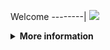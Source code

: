 Welcome
--------|
![](https://media.tenor.com/iVCiM9W7cvYAAAAd/welcome.gif)

<details>
  <summary><b>More information</b></summary>
  
#### ★ Social Accounts ★
<a href="https://www.facebook.com/Denventa.Xayonara.Team.UnlimitedARMY"><img src="https://raw.githubusercontent.com/Dumai-991/Dumai-991/main/Image/images.png" alt="alt text" width="75" height="75"></a>

### Informations
![template](https://github.com/Dvanmeploph/List-User-Agent/blob/main/assets/beautify-picture.png)
  
### • - Made With [ FerlyAfriliyan ( Dvanmeploph ) ]
# ✭ LIST RANDOM USER AGENT  
  
###### • - [ ( USER AGENT ) ]
```Mozilla/5.0 (Linux; Android 10; CPH2109 Build/RKQ1.158760.001; wv) AppleWebKit/537.36 (KHTML,like Gecko) Chrome/147.0.5653.92 Mobile Safari/537.36```
  
  ```Mozilla/5.0 (Linux; Android 9; SAMSUNG SM-G858790  Build/LRX22G) AppleWebKit/537.36 (KHTML, like Gecko)  SamsungBrowser/8377.406 Chrome/7369503 QQ/8.8.95.6925 Mobile Safari/537.36```
  
```Mozilla/5.0 (Linux; Android 4.4.2; Lenovo A536 Build/KOT49H) AppleWebKit/537.36 (KHTML, like Gecko) Chrome/62.0.3202.73 Mobile Safari/537.36```
  
```Mozilla/5.0 (Linux; Android 11.0.0; samsung 19A ) AppleWebKit/537.36 (KHTML, like Gecko) Chrome/80.0.3987.87 Mobile Safari/537.36 YaApp_Android/10.30 YaSearchBrowser/10.30```
  
```Mozilla/5.0 (Linux; Android 9; Samsung Chromebook Pro Build/R111-15329.59.0; wv) AppleWebKit/537.36 (KHTML, like Gecko) Version/4.0 Chrome/111.0.5563.116 Safari/537.36 [FB_IAB/FB4A;FBAV/409.0.0.27.106;]```
  
```Mozilla/5.0 (Linux; Android 9; Samsung Chromebook Pro Build/R110-15278.64.0; wv) AppleWebKit/537.36 (KHTML, like Gecko) Version/4.0 Chrome/110.0.5481.153 Safari/537.36 [FB_IAB/FB4A;FBAV/405.0.0.23.72;]```
  
```Mozilla/5.0 (Linux; Android 9; Samsung Chromebook Pro Build/R110-15278.64.0; wv) AppleWebKit/537.36 (KHTML, like Gecko) Version/4.0 Chrome/110.0.5481.65 Safari/537.36 [FB_IAB/FB4A;FBAV/403.0.0.27.81;]```
  
```Mozilla/5.0 (Linux; Android 9; Samsung Chromebook Pro Build/R109-15236.80.0; wv) AppleWebKit/537.36 (KHTML, like Gecko) Version/4.0 Chrome/109.0.5414.117 Safari/537.36[FBAN/EMA;FBLC/en_US;FBAV/342.0.0.11.89;]```
  
```Mozilla/5.0 (Linux; Android 9; Samsung Chromebook Pro Build/R107-15117.112.0; wv) AppleWebKit/537.36 (KHTML, like Gecko) Version/4.0 Chrome/107.0.5304.141 Safari/537.36 [FB_IAB/FB4A;FBAV/393.0.0.35.106;]```
  
```Mozilla/5.0 (Linux; Android 9; Samsung Chromebook Pro Build/R107-15117.87.0; wv) AppleWebKit/537.36 (KHTML, like Gecko) Version/4.0 Chrome/107.0.5304.91 Safari/537.36 [FB_IAB/FB4A;FBAV/391.1.0.37.104;]```
  
```Mozilla/5.0 (Linux; Android 9; Samsung Chromebook Pro Build/R107-15117.112.0; wv) AppleWebKit/537.36 (KHTML, like Gecko) Version/4.0 Chrome/107.0.5304.91 Safari/537.36 [FB_IAB/FB4A;FBAV/390.0.0.27.105;]```
  
```Mozilla/5.0 (Linux; Android 9; Samsung Chromebook Pro Build/R107-15117.87.0; wv) AppleWebKit/537.36 (KHTML, like Gecko) Version/4.0 Chrome/107.0.5304.91 Safari/537.36 [FB_IAB/FB4A;FBAV/390.0.0.27.105;]```
  
```Mozilla/5.0 (Linux; Android 9; Samsung Chromebook Pro Build/R107-15117.87.0; wv) AppleWebKit/537.36 (KHTML, like Gecko) Version/4.0 Chrome/107.0.5304.105 Safari/537.36 [FB_IAB/FB4A;FBAV/391.1.0.37.104;]```
  
```Mozilla/5.0 (Linux; Android 9; Samsung Chromebook Pro Build/R105-14989.85.0; wv) AppleWebKit/537.36 (KHTML, like Gecko) Version/4.0 Chrome/105.0.5195.79 Safari/537.36```
  
```Mozilla/5.0 (Linux; Android 9; Samsung Chromebook Pro Build/R103-14816.82.0; wv) AppleWebKit/537.36 (KHTML, like Gecko) Version/4.0 Chrome/104.0.5112.97 Safari/537.36 [FB_IAB/FB4A;FBAV/383.1.0.25.106;]```
  
```Mozilla/5.0 (Linux; Android 9; Samsung Chromebook Pro Build/R104-14909.132.0; wv) AppleWebKit/537.36 (KHTML, like Gecko) Version/4.0 Chrome/104.0.5112.97 Safari/537.36```
  
```Mozilla/5.0 (Linux; Android 9; Samsung Chromebook Pro) AppleWebKit/537.36 (KHTML, like Gecko) Chrome/85.0.4167.0 Safari/537.36```
  
```Mozilla/5.0 (Linux; Android 9; Samsung Chromebook Pro Build/R93-14059.0.0; wv) AppleWebKit/537.36 (KHTML, like Gecko) Version/4.0 Chrome/91.0.4472.120 Safari/537.36 [FB_IAB/FB4A;FBAV/325.0.0.36.170;]```
  
```Mozilla/5.0 (Linux; Android 9; Samsung Chromebook Pro Build/R93-14021.0.0; wv) AppleWebKit/537.36 (KHTML, like Gecko) Version/4.0 Chrome/91.0.4472.88 Safari/537.36 [FB_IAB/FB4A;FBAV/321.0.0.37.119;]```
  
```Mozilla/5.0 (Linux; Android 7.1.1; Samsung Chromebook Pro Build/R70-11021.81.0; wv) AppleWebKit/537.36 (KHTML, like Gecko) Version/4.0 Chrome/71.0.3578.98 Safari/537.36 [Pinterest/Android]```
  
```Mozilla/5.0 (Linux; Android 7.1.1; Samsung Chromebook Pro Build/R70-11021.81.0; wv) AppleWebKit/537.36 (KHTML, like Gecko) Version/4.0 Chrome/71.0.3578.83 Safari/537.36 [Pinterest/Android]```
  
```Mozilla/5.0 (Linux; Android 7.1.1; Samsung Chromebook Pro Build/R70-11021.81.0; wv) AppleWebKit/537.36 (KHTML, like Gecko) Version/4.0 Chrome/70.0.3538.110 Safari/537.36```
  
```Mozilla/5.0 (Linux; Android 7.1.1; Samsung Chromebook Pro Build/R70-11021.56.0; wv) AppleWebKit/537.36 (KHTML, like Gecko) Version/4.0 Chrome/71.0.3578.83 Safari/537.36 [Pinterest/Android]```
  
```Mozilla/5.0 (Linux; Android 7.1.1; Samsung Chromebook Pro Build/R70-11021.56.0; wv) AppleWebKit/537.36 (KHTML, like Gecko) Version/4.0 Chrome/70.0.3538.110 Safari/537.36```
  
```Mozilla/5.0 (Linux; Android 12; SM-A716S) AppleWebKit/537.36 (KHTML, like Gecko) Chrome/113.0.0.0 Mobile Safari/537.36```
  
```Mozilla/5.0 (Linux; Android 13; SM-A716S Build/TP1A.220624.014; wv) AppleWebKit/537.36 (KHTML, like Gecko) Version/4.0 Chrome/111.0.5563.58 Mobile Safari/537.36 DaumApps/6.9.37 DaumDevice/mobile```
  
```Mozilla/5.0 (Linux; Android 13; SM-A716S) AppleWebKit/537.36 (KHTML, like Gecko) Chrome/106.0.0.0 Mobile Safari/537.36```
  
```Mozilla/5.0 (Linux; Android 12; SM-A716S) AppleWebKit/537.36 (KHTML, like Gecko) Chrome/99.0.4844.88 Mobile Safari/537.36```
  
```Mozilla/5.0 (Linux; Android 11; SM-A716S Build/RP1A.200720.012; wv) AppleWebKit/537.36 (KHTML, like Gecko) Version/4.0 Chrome/111.0.5563.116 Mobile Safari/537.36 [FB_IAB/FB4A;FBAV/407.0.0.30.97;]```
  
```Mozilla/5.0 (Linux; Android 13; SM-A716S Build/TP1A.220624.014; wv) AppleWebKit/537.36 (KHTML, like Gecko) Version/4.0 Chrome/111.0.5563.116 Mobile Safari/537.36 [FB_IAB/FB4A;FBAV/409.0.0.27.106;]```
  
```Mozilla/5.0 (Linux; Android 13; SM-A716S Build/TP1A.220624.014; wv) AppleWebKit/537.36 (KHTML, like Gecko) Version/4.0 Chrome/111.0.5563.116 Mobile Safari/537.36 [FB_IAB/FB4A;FBAV/408.0.0.30.103;]```
  
```Mozilla/5.0 (Linux; Android 13; SM-A716S Build/TP1A.220624.014; wv) AppleWebKit/537.36 (KHTML, like Gecko) Version/4.0 Chrome/111.0.5563.116 Mobile Safari/537.36 [FB_IAB/FB4A;FBAV/407.0.0.30.97;]```
  
```Mozilla/5.0 (Linux; Android 12; SM-A716S Build/SP1A.210812.016; wv) AppleWebKit/537.36 (KHTML, like Gecko) Version/4.0 Chrome/111.0.5563.58 Mobile Safari/537.36 [FB_IAB/FB4A;FBAV/394.1.0.51.107;]```
  
```Mozilla/5.0 (Linux; Android 13; SM-A716S) AppleWebKit/537.36 (KHTML, like Gecko) Chrome/111.0.0.0 Mobile Safari/537.36```
  
```Mozilla/5.0 (Linux; Android 13; SM-A716S Build/TP1A.220624.014; wv) AppleWebKit/537.36 (KHTML, like Gecko) Version/4.0 Chrome/110.0.5481.153 Mobile Safari/537.36 [FB_IAB/FB4A;FBAV/406.0.0.26.90;]```
  
```Mozilla/5.0 (Linux; Android 13; SM-A716S Build/TP1A.220624.014; wv) AppleWebKit/537.36 (KHTML, like Gecko) Version/4.0 Chrome/111.0.5563.58 Mobile Safari/537.36 [FB_IAB/FB4A;FBAV/407.0.0.30.97;]```
  
```Mozilla/5.0 (Linux; Android 13; SM-A716S Build/TP1A.220624.014; wv) AppleWebKit/537.36 (KHTML, like Gecko) Version/4.0 Chrome/110.0.5481.153 Mobile Safari/537.36 [FB_IAB/FB4A;FBAV/405.0.0.23.72;]```
  
```Mozilla/5.0 (Linux; Android 13; SAMSUNG SM-A716S) AppleWebKit/537.36 (KHTML, like Gecko) SamsungBrowser/20.0 Chrome/106.0.5249.126 Mobile Safari/537.36```
  
```Mozilla/5.0 (Linux; Android 12; SM-A716S Build/SP1A.210812.016; wv) AppleWebKit/537.36 (KHTML, like Gecko) Version/4.0 Chrome/107.0.5304.105 Mobile Safari/537.36 [FB_IAB/FB4A;FBAV/393.0.0.35.106;]```
  
```Mozilla/5.0 (Linux; Android 13; SM-A716S Build/TP1A.220624.014; wv) AppleWebKit/537.36 (KHTML, like Gecko) Version/4.0 Chrome/110.0.5481.65 Mobile Safari/537.36 [FB_IAB/FB4A;FBAV/402.1.0.24.84;]```
  
```Mozilla/5.0 (Linux; Android 12; SM-A716S) AppleWebKit/537.36 (KHTML, like Gecko) Chrome/109.0.0.0 Mobile Safari/537.36```
  
```Mozilla/5.0 (Linux; Android 12; SAMSUNG SM-A716S) AppleWebKit/537.36 (KHTML, like Gecko) SamsungBrowser/19.0 Chrome/102.0.5005.125 Mobile Safari/537.36```
  
```Mozilla/5.0 (Linux; Android 12; SM-A716S) AppleWebKit/537.36 (KHTML, like Gecko) Chrome/108.0.0.0 Mobile Safari/537.36```
  
```Mozilla/5.0 (Linux; Android 11; SM-A716S Build/RP1A.200720.012; wv) AppleWebKit/537.36 (KHTML, like Gecko) Version/4.0 Chrome/108.0.5359.128 Mobile Safari/537.36 [FB_IAB/FB4A;FBAV/396.0.0.21.104;]```
  
```Mozilla/5.0 (Linux; Android 11; SM-A032M Build/RP1A.201005.001; wv) AppleWebKit/537.36 (KHTML, like Gecko) Version/4.0 Chrome/112.0.5615.136 Mobile Safari/537.36[FBAN/EMA;FBLC/pt_BR;FBAV/353.0.0.5.112;]```
  
```Mozilla/5.0 (Linux; Android 11; SM-A032F Build/RP1A.201005.001; wv) AppleWebKit/537.36 (KHTML, like Gecko) Version/4.0 Chrome/87.0.4280.141 Mobile Safari/537.36[FBAN/EMA;FBLC/fr_FR;FBAV/351.0.0.6.115;]```
  
```Mozilla/5.0 (Linux; Android 11; SM-A032F Build/RP1A.201005.001; wv) AppleWebKit/537.36 (KHTML, like Gecko) Version/4.0 Chrome/87.0.4280.141 Mobile Safari/537.36[FBAN/EMA;FBLC/fr_FR;FBAV/344.0.0.10.83;]```
  
```Mozilla/5.0 (Linux; Android 11; SM-A032F Build/RP1A.201005.001; wv) AppleWebKit/537.36 (KHTML, like Gecko) Version/4.0 Chrome/112.0.5615.47 Mobile Safari/537.36[FBAN/EMA;FBLC/sq_AL;FBAV/350.0.0.5.116;]```
  
```Mozilla/5.0 (Linux; Android 11; SM-A032M Build/RP1A.201005.001; wv) AppleWebKit/537.36 (KHTML, like Gecko) Version/4.0 Chrome/87.0.4280.141 Mobile Safari/537.36[FBAN/EMA;FBLC/pt_BR;FBAV/343.0.0.13.79;]```
  
```Mozilla/5.0 (Linux; Android 11; SM-A032M Build/RP1A.201005.001; wv) AppleWebKit/537.36 (KHTML, like Gecko) Version/4.0 Chrome/112.0.5615.48 Mobile Safari/537.36[FBAN/EMA;FBLC/pt_BR;FBAV/350.0.0.5.116;]```
  
```Mozilla/5.0 (Linux; Android 11; SM-A032M Build/RP1A.201005.001; wv) AppleWebKit/537.36 (KHTML, like Gecko) Version/4.0 Chrome/112.0.5615.47 Mobile Safari/537.36[FBAN/EMA;FBLC/pt_BR;FBAV/350.0.0.5.116;]```
  
```Mozilla/5.0 (Linux; Android 11; SM-A032M Build/RP1A.201005.001; wv) AppleWebKit/537.36 (KHTML, like Gecko) Version/4.0 Chrome/111.0.5563.116 Mobile Safari/537.36 [FB_IAB/FB4A;FBAV/410.0.0.26.115;]```
  
```Mozilla/5.0 (Linux; Android 11; SM-A032M Build/RP1A.201005.001; wv) AppleWebKit/537.36 (KHTML, like Gecko) Version/4.0 Chrome/111.0.5563.116 Mobile Safari/537.36 [FB_IAB/FB4A;FBAV/410.0.0.26.115;]```
  
```Mozilla/5.0 (Linux; Android 11; SM-A032M Build/RP1A.201005.001; wv) AppleWebKit/537.36 (KHTML, like Gecko) Version/4.0 Chrome/111.0.5563.116 Mobile Safari/537.36 [FB_IAB/FB4A;FBAV/410.0.0.26.115;]```
  
```Mozilla/5.0 (Linux; Android 11; SM-A032M Build/RP1A.201005.001; wv) AppleWebKit/537.36 (KHTML, like Gecko) Version/4.0 Chrome/111.0.5563.116 Mobile Safari/537.36 [FB_IAB/FB4A;FBAV/410.0.0.26.115;]```
  
```Mozilla/5.0 (Linux; Android 11; SM-A032M Build/RP1A.201005.001; wv) AppleWebKit/537.36 (KHTML, like Gecko) Version/4.0 Chrome/111.0.5563.116 Mobile Safari/537.36 [FB_IAB/FB4A;FBAV/410.0.0.26.115;]```
  
```Mozilla/5.0 (Linux; Android 11; SM-A032M Build/RP1A.201005.001; wv) AppleWebKit/537.36 (KHTML, like Gecko) Version/4.0 Chrome/111.0.5563.116 Mobile Safari/537.36 [FB_IAB/FB4A;FBAV/410.0.0.26.115;]```
  
```Mozilla/5.0 (Linux; Android 11; SM-A032M Build/RP1A.201005.001; wv) AppleWebKit/537.36 (KHTML, like Gecko) Version/4.0 Chrome/111.0.5563.116 Mobile Safari/537.36 [FB_IAB/FB4A;FBAV/410.0.0.26.115;]```
  
```Mozilla/5.0 (Linux; Android 11; SM-A032M Build/RP1A.201005.001; wv) AppleWebKit/537.36 (KHTML, like Gecko) Version/4.0 Chrome/111.0.5563.116 Mobile Safari/537.36[FBAN/EMA;FBLC/pt_BR;FBAV/350.0.0.5.116;]```
  
```Mozilla/5.0 (Linux; Android 11; SM-A032M Build/RP1A.201005.001; wv) AppleWebKit/537.36 (KHTML, like Gecko) Version/4.0 Chrome/111.0.5563.116 Mobile Safari/537.36[FBAN/EMA;FBLC/pt_BR;FBAV/349.0.0.8.103;]```
  
```Mozilla/5.0 (Linux; Android 11; SM-A032M Build/RP1A.201005.001; wv) AppleWebKit/537.36 (KHTML, like Gecko) Version/4.0 Chrome/110.0.5481.154 Mobile Safari/537.36[FBAN/EMA;FBLC/pt_BR;FBAV/311.0.0.7.114;]```
  
```Mozilla/5.0 (Linux; Android 11; SM-A032M Build/RP1A.201005.001; wv) AppleWebKit/537.36 (KHTML, like Gecko) Version/4.0 Chrome/110.0.5481.154 Mobile Safari/537.36[FBAN/EMA;FBLC/pt_BR;FBAV/311.0.0.7.114;]```
  
```Mozilla/5.0 (Linux; Android 11; SM-A032M Build/RP1A.201005.001; wv) AppleWebKit/537.36 (KHTML, like Gecko) Version/4.0 Chrome/110.0.5481.154 Mobile Safari/537.36[FBAN/EMA;FBLC/pt_BR;FBAV/311.0.0.7.114;]```
  
```Mozilla/5.0 (Linux; Android 11; SM-A032M Build/RP1A.201005.001; wv) AppleWebKit/537.36 (KHTML, like Gecko) Version/4.0 Chrome/110.0.5481.154 Mobile Safari/537.36[FBAN/EMA;FBLC/pt_BR;FBAV/311.0.0.7.114;]```
  
```Mozilla/5.0 (Linux; Android 11; SM-A032F Build/RP1A.201005.001; wv) AppleWebKit/537.36 (KHTML, like Gecko) Version/4.0 Chrome/87.0.4280.141 Mobile Safari/537.36 [FB_IAB/FB4A;FBAV/398.0.0.21.105;]```
  
```Mozilla/5.0 (Linux; Android 11; SM-A032F Build/RP1A.201005.001; wv) AppleWebKit/537.36 (KHTML, like Gecko) Version/4.0 Chrome/87.0.4280.141 Mobile Safari/537.36 [FB_IAB/FB4A;FBAV/394.1.0.51.107;]```
  
```Mozilla/5.0 (Linux; Android 11; SM-A032F Build/RP1A.201005.001; wv) AppleWebKit/537.36 (KHTML, like Gecko) Version/4.0 Chrome/87.0.4280.141 Mobile Safari/537.36 [FB_IAB/FB4A;FBAV/387.0.0.24.102;]```
  
```Mozilla/5.0 (Linux; Android 11; SM-A032F Build/RP1A.201005.001; wv) AppleWebKit/537.36 (KHTML, like Gecko) Version/4.0 Chrome/87.0.4280.141 Mobile Safari/537.36[FBAN/EMA;FBLC/en_US;FBAV/326.0.0.17.97;]```
  
```Mozilla/5.0 (Linux; Android 11; SM-A032F Build/RP1A.201005.001; wv) AppleWebKit/537.36 (KHTML, like Gecko) Version/4.0 Chrome/112.0.5615.48 Mobile Safari/537.36[FBAN/EMA;FBLC/en_GB;FBAV/349.0.0.8.103;]```
  
```Mozilla/5.0 (Linux; Android 11; SM-A032F Build/RP1A.201005.001; wv) AppleWebKit/537.36 (KHTML, like Gecko) Version/4.0 Chrome/110.0.5481.65 Mobile Safari/537.36[FBAN/EMA;FBLC/en_GB;FBAV/318.0.0.16.105;]```
  
```Mozilla/5.0 (Linux; Android 11; SM-A032F Build/RP1A.201005.001; wv) AppleWebKit/537.36 (KHTML, like Gecko) Version/4.0 Chrome/109.0.5414.117 Mobile Safari/537.36 [FB_IAB/Orca-Android;FBAV/395.0.0.10.75;]```
  
```Mozilla/5.0 (Linux; Android 11; SM-A032F Build/RP1A.201005.001; wv) AppleWebKit/537.36 (KHTML, like Gecko) Version/4.0 Chrome/109.0.5414.117 Mobile Safari/537.36 [FB_IAB/Orca-Android;FBAV/395.0.0.10.75;]```
  
```Mozilla/5.0 (Linux; Android 11; SM-A032F Build/RP1A.201005.001; wv) AppleWebKit/537.36 (KHTML, like Gecko) Version/4.0 Chrome/109.0.5414.117 Mobile Safari/537.36 [FB_IAB/Orca-Android;FBAV/395.0.0.10.75;]```
  
```Mozilla/5.0 (Linux; Android 11; SM-A032F Build/RP1A.201005.001; wv) AppleWebKit/537.36 (KHTML, like Gecko) Version/4.0 Chrome/109.0.5414.117 Mobile Safari/537.36 [FB_IAB/Orca-Android;FBAV/395.0.0.10.75;]```
  
```Mozilla/5.0 (Linux; Android 11; SM-A032F Build/RP1A.201005.001; wv) AppleWebKit/537.36 (KHTML, like Gecko) Version/4.0 Chrome/106.0.5249.126 Mobile Safari/537.36 [FB_IAB/FB4A;FBAV/390.0.0.27.105;]```
  
```Mozilla/5.0 (Linux; Android 11; SM-A032F Build/RP1A.201005.001; wv) AppleWebKit/537.36 (KHTML, like Gecko) Version/4.0 Chrome/105.0.5195.136 Mobile Safari/537.36 [FB_IAB/FB4A;FBAV/397.0.0.23.404;]```
  
```Mozilla/5.0 (Linux; U; Android 4.3; en-US; Galaxy Note N8000 Build/JRO03H) AppleWebKit/534.30 (KHTML, like Gecko) Version/4.0 UCBrowser/10.1.0.527 U3/0.8.0 Mobile Safari/534.30```
  
```Mozilla/5.0 (Linux; U; Android 2.3.6; en-US; GT-I8150 Build/GINGERBREAD) AppleWebKit/528.5+ (KHTML, like Gecko) Version/3.1.2 Mobile Safari/525.20.1 UCBrowser/10.7.6.805 Mobile```
  
```UCWEB/2.0 (MIDP-2.0; U; Adr 4.4.2; en-US; TECNO-Y3 ) U2/1.0.0 UCBrowser/10.1.2.571 U2/1.0.0 Mobile```
  
```Mozilla/5.0 (Linux; U; Android 2.3.6; id; GT-S5360 Build/GINGERBREAD) AppleWebKit/528.5+ (KHTML, like Gecko) Version/3.1.2 Mobile Safari/525.20.1 UCBrowser/10.7.9.856 Mobile```
  
```UCWEB/2.0 (MIDP-2.0; U; Adr 8.1.0; en-US; ASTRO) U2/1.0.0 UCBrowser/10.1.2.571 U2/1.0.0 Mobile```
  
```UCWEB/2.0 (MIDP-2.0; U; Adr 4.4.2; en-US; TECNO-Y3+) U2/1.0.0 UCBrowser/10.1.2.571 U2/1.0.0 Mobile```
  
```UCWEB/2.0 (MIDP-2.0; U; Adr 4.1.2; en-US; GT-S6790N) U2/1.0.0 UCBrowser/10.7.6.805 U2/1.0.0 Mobile```
  
```Mozilla/5.0 (Linux; U; Android 6.0; en-US; CAM-UL00 Build/HONORCAM-UL00) AppleWebKit/534.30 (KHTML, like Gecko) Version/4.0 UCBrowser/10.8.0.718 U3/0.8.0 Mobile Safari/534.30```
  
```Mozilla/5.0 (Linux; U; Android 4.4.2; en-US; TECNO-Y3+ Build/KOT49H) AppleWebKit/528.5+ (KHTML, like Gecko) Version/3.1.2 Mobile Safari/525.20.1 UCBrowser/10.1.2.571 Mobile```
  
```Mozilla/5.0 (Linux; U; Android 4.2.2; en-US; Symphony W72 Build/JDQ39) AppleWebKit/533.1 (KHTML, like Gecko) Version/4.0 UCBrowser/10.0.1.512 U3/0.8.0 Mobile Safari/533.1```
  
```UCWEB/2.0 (MIDP-2.0; U; Adr 2.3.6; en-US; GT-I8160) U2/1.0.0 UCBrowser/10.7.9.856 U2/1.0.0 Mobile```
  
```Mozilla/5.0 (Linux; U; Android 4.2.2; en-US; Symphony W72 Build/JDQ39) AppleWebKit/534.30 (KHTML, like Gecko) Version/4.0 UCBrowser/10.0.1.512 U3/0.8.0 Mobile Safari/534.30```
  
```Mozilla/5.0 (Linux; U; Android 4.4.2; en-US; DROID RAZR HD Build/KDA20.62-15) AppleWebKit/534.30 (KHTML, like Gecko) Version/4.0 UCBrowser/10.9.8.770 U3/0.8.0 Mobile Safari/534.30```
  
```Mozilla/5.0 (Linux; U; Android 4.2.2; en-US; 6043D Build/JDQ39) AppleWebKit/534.30 (KHTML, like Gecko) Version/4.0 UCBrowser/10.2.0.535 U3/0.8.0 Mobile Safari/534.30```
  
```Mozilla/5.0 (Linux; U; Android 4.2.2; en-US; 6043D Build/JDQ39) AppleWebKit/534.30 (KHTML, like Gecko) Version/4.0 UCBrowser/10.2.0.535 U3/0.8.0 Mobile Safari/534.30```
  
```Mozilla/5.0 (Linux; U; Android 4.2.2; en-US; 6043D Build/JDQ39) AppleWebKit/534.30 (KHTML, like Gecko) Version/4.0 UCBrowser/10.2.0.535 U3/0.8.0 Mobile Safari/534.30```
  
```Mozilla/5.0 (Linux; U; Android 4.2.2; en-US; 6043D Build/JDQ39) AppleWebKit/534.30 (KHTML, like Gecko) Version/4.0 UCBrowser/10.2.0.535 U3/0.8.0 Mobile Safari/534.30```
  
```Mozilla/5.0 (Linux; U; Android 4.2.2; en-US; GT-I9168I Build/JDQ39) AppleWebKit/534.30 (KHTML, like Gecko) Version/4.0 UCBrowser/10.8.8.730 U3/0.8.0 Mobile Safari/534.30```
  
```Mozilla/5.0 (Linux; U; Android 5.0.1; en-US; GT-I9506 Build/LRX22C) AppleWebKit/534.30 (KHTML, like Gecko) Version/4.0 UCBrowser/10.7.5.658 U3/0.8.0 Mobile Safari/534.30```
  
```Mozilla/5.0 (Linux; U; Android 4.0.4; pt-br; GT-S5301B Build/IMM76D) AppleWebKit/534.30 (KHTML, like Gecko) Chrome/18.0.1025.133 Mobile Safari/534.30```
  
```Mozilla/5.0 (Linux; U; Android 4.0.4; pt-br; GT-S5301B Build/IMM76D) AppleWebKit/534.30 (KHTML, like Gecko) Chrome/18.0.1025.133 Mobile Safari/534.30```
  
```Mozilla/5.0 (Linux; Android 9; Samsung Chromebook Plus (V2) Build/R110-15278.72.0; wv) AppleWebKit/537.36 (KHTML, like Gecko) Version/4.0 Chrome/110.0.5481.153 Safari/537.36 [FB_IAB/FB4A;FBAV/406.0.0.26.90;]```
  
```Mozilla/5.0 (Linux; Android 9; Samsung Chromebook Plus Build/R112-15359.58.0; wv) AppleWebKit/537.36 (KHTML, like Gecko) Version/4.0 Chrome/112.0.5615.135 Mobile Safari/537.36 [FB_IAB/FB4A;FBAV/413.0.0.30.104;]```
  
```Mozilla/5.0 (Linux; Android 11; Samsung Chromebook Plus (V2) Build/R112-15359.58.0; wv) AppleWebKit/537.36 (KHTML, like Gecko) Version/4.0 Chrome/111.0.5563.116 Safari/537.36 [FB_IAB/FB4A;FBAV/407.0.0.30.97;]```
  
```Mozilla/5.0 (Linux; Android 11; Samsung Chromebook Plus (V2) Build/R112-15359.58.0; wv) AppleWebKit/537.36 (KHTML, like Gecko) Version/4.0 Chrome/112.0.5615.135 Safari/537.36 [FB_IAB/FB4A;FBAV/413.0.0.30.104;]```
  
```Mozilla/5.0 (Linux; Android 9; Samsung Chromebook Plus (V2) Build/R108-15183.78.0; wv) AppleWebKit/537.36 (KHTML, like Gecko) Version/4.0 Chrome/111.0.5563.116 Safari/537.36 [FB_IAB/FB4A;FBAV/409.0.0.27.106;]```
  
```Mozilla/5.0 (Linux; Android 9; Samsung Chromebook Plus (V2) Build/R111-15329.59.0; wv) AppleWebKit/537.36 (KHTML, like Gecko) Version/4.0 Chrome/111.0.5563.116 Safari/537.36 [FB_IAB/FB4A;FBAV/407.0.0.30.97;]```
  
```Mozilla/5.0 (Linux; Android 9; Samsung Chromebook Plus (V2) Build/R111-15329.52.0; wv) AppleWebKit/537.36 (KHTML, like Gecko) Version/4.0 Chrome/111.0.5563.116 Mobile Safari/537.36 [FB_IAB/FB4A;FBAV/407.0.0.30.97;]```
  
```Mozilla/5.0 (Linux; Android 9; Samsung Chromebook Plus (V2) Build/R108-15183.59.0; wv) AppleWebKit/537.36 (KHTML, like Gecko) Version/4.0 Chrome/111.0.5563.116 Safari/537.36 [FB_IAB/FB4A;FBAV/407.0.0.30.97;]```
  
```Mozilla/5.0 (Linux; U; Android 4.4.2; zh-cn; SM-G3568V Build/KOT49H) AppleWebKit/537.36 (KHTML, like Gecko)Version/4.0 MQQBrowser/5.6 Mobile Safari/537.36```
  
```Mozilla/5.0(Linux;Android4.4.2;SM-G3568V Build/KOT49H;wv)AppleWebKit/537.36(KHTML,likeGecko)Version/4.0Chrome/53.0.2785.49MobileMQQBrowser/6.2TBS/043305Safari/537.36MicroMessenger/6.5.10.1080NetType/WIFILanguage/zh_CNNULL```
  
```Mozilla/5.0(Linux;Android4.4.2;SM-G3568V Build/KOT49H;wv)AppleWebKit/537.36(KHTML,likeGecko)Version/4.0Chrome/53.0.2785.49MobileMQQBrowser/6.2TBS/043305Safari/537.36MicroMessenger/6.5.10.1080NetType/WIFILanguage/zh_CNNULL```
  
```Mozilla/5.0(Linux;Android4.4.2;SM-G3568V Build/KOT49H;wv)AppleWebKit/537.36(KHTML,likeGecko)Version/4.0Chrome/53.0.2785.49MobileMQQBrowser/6.2TBS/043305Safari/537.36MicroMessenger/6.5.10.1080NetType/WIFILanguage/zh_CNNULL```
  
```Mozilla/5.0(Linux;Android4.4.2;SM-G3568V Build/KOT49H;wv)AppleWebKit/537.36(KHTML,likeGecko)Version/4.0Chrome/53.0.2785.49MobileMQQBrowser/6.2TBS/043305Safari/537.36MicroMessenger/6.5.10.1080NetType/WIFILanguage/zh_CNNULL```
  
```Mozilla/5.0(Linux;Android4.4.2;SM-G3568V Build/KOT49H;wv)AppleWebKit/537.36(KHTML,likeGecko)Version/4.0Chrome/53.0.2785.49MobileMQQBrowser/6.2TBS/043305Safari/537.36MicroMessenger/6.5.10.1080NetType/WIFILanguage/zh_CNNULL```
  
```Mozilla/5.0(Linux;Android4.4.2;SM-G3568V Build/KOT49H;wv)AppleWebKit/537.36(KHTML,likeGecko)Version/4.0Chrome/53.0.2785.49MobileMQQBrowser/6.2TBS/043305Safari/537.36MicroMessenger/6.5.10.1080NetType/WIFILanguage/zh_CNNULL```
  
```Mozilla/5.0(Linux;Android4.4.2;SM-G3568V Build/KOT49H;wv)AppleWebKit/537.36(KHTML,likeGecko)Version/4.0Chrome/53.0.2785.49MobileMQQBrowser/6.2TBS/043305Safari/537.36MicroMessenger/6.5.10.1080NetType/WIFILanguage/zh_CNNULL```
  
```Mozilla/5.0(Linux;Android4.4.2;SM-G3568V Build/KOT49H;wv)AppleWebKit/537.36(KHTML,likeGecko)Version/4.0Chrome/53.0.2785.49MobileMQQBrowser/6.2TBS/043305Safari/537.36MicroMessenger/6.5.10.1080NetType/WIFILanguage/zh_CNNULL```
  
```Mozilla/5.0(Linux;Android4.4.2;SM-G3568V Build/KOT49H;wv)AppleWebKit/537.36(KHTML,likeGecko)Version/4.0Chrome/53.0.2785.49MobileMQQBrowser/6.2TBS/043305Safari/537.36MicroMessenger/6.5.10.1080NetType/WIFILanguage/zh_CNNULL```
  
```Mozilla/5.0 (Linux; Android 13; 21091116UI) AppleWebKit/537.36 (KHTML, like Gecko) Chrome/113.0.0.0 Mobile Safari/537.36```
  
```Mozilla/5.0 (Linux; Android 13; 21091116UI Build/TP1A.220624.014; wv) AppleWebKit/537.36 (KHTML, like Gecko) Version/4.0 Chrome/112.0.5615.135 Mobile Safari/537.36 [FB_IAB/FB4A;FBAV/412.0.0.22.115;]```
  
```Mozilla/5.0 (Linux; Android 13; 21091116UI Build/TP1A.220624.014; wv) AppleWebKit/537.36 (KHTML, like Gecko) Version/4.0 Chrome/112.0.5615.136 Mobile Safari/537.36 [FB_IAB/FB4A;FBAV/412.0.0.22.115;]```
  
```Mozilla/5.0 (Linux; Android 13; 21091116UI Build/TP1A.220624.014; wv) AppleWebKit/537.36 (KHTML, like Gecko) Version/4.0 Chrome/112.0.5615.136 Mobile Safari/537.36 [FB_IAB/FB4A;FBAV/412.0.0.22.115;]```
  
```Mozilla/5.0 (Linux; Android 12; 21091116UI Build/SP1A.210812.016; wv) AppleWebKit/537.36 (KHTML, like Gecko) Version/4.0 Chrome/99.0.4844.88 Mobile Safari/537.36 [FB_IAB/FB4A;FBAV/412.0.0.22.115;]```
  
```Mozilla/5.0 (Linux; Android 12; 21091116UI Build/SP1A.210812.016; wv) AppleWebKit/537.36 (KHTML, like Gecko) Version/4.0 Chrome/112.0.5615.132 Mobile Safari/537.36 [FB_IAB/FB4A;FBAV/411.1.0.29.112;]```
  
```Mozilla/5.0 (Linux; Android 12; 21091116UI Build/SP1A.210812.016; wv) AppleWebKit/537.36 (KHTML, like Gecko) Version/4.0 Chrome/112.0.5615.132 Mobile Safari/537.36 [FB_IAB/FB4A;FBAV/411.1.0.29.112;]```
  
```Mozilla/5.0 (Linux; Android 13; 21091116UI Build/TP1A.220624.014; wv) AppleWebKit/537.36 (KHTML, like Gecko) Version/4.0 Chrome/112.0.5615.101 Mobile Safari/537.36[FBAN/EMA;FBLC/en_US;FBAV/352.0.0.8.108;]```
  
```Mozilla/5.0 (Linux; Android 12; 21091116UI Build/SP1A.210812.016; wv) AppleWebKit/537.36 (KHTML, like Gecko) Version/4.0 Chrome/112.0.5615.101 Mobile Safari/537.36 [FB_IAB/FB4A;FBAV/411.1.0.29.112;]```
  
```Mozilla/5.0 (Linux; U; Android 13; en-US; 21091116UI Build/TP1A.220624.014) AppleWebKit/537.36 (KHTML, like Gecko) Version/4.0 Chrome/78.0.3904.108 UCBrowser/13.4.0.1306 Mobile Safari/537.36,gzip(gfe)```
  
```Mozilla/5.0 (iPhone; CPU iPhone OS 16_0_1 like Mac OS X) AppleWebKit/605.1.15 (KHTML, like Gecko) Version/16.0 Mobile/15E148 Safari/604.1```
  
```Mozilla/5.0 (iPhone; CPU iPhone OS 16_0 like Mac OS X) AppleWebKit/605.1.15 (KHTML, like Gecko) Mobile/15E148 Instagram 255.1.0.18.105 (iPhone11,8; iOS 16_0; en_US; en-US; scale=2.00; 828x1792; 405816327)```
  
```Mozilla/5.0 (iPhone; CPU iPhone OS 16_0 like Mac OS X) AppleWebKit/605.1.15 (KHTML, like Gecko) CriOS/99.0.4844.47 Mobile/15E148 Safari/604.1```
  
```Mozilla/5.0 (iPhone; CPU iPhone OS 16_0 like Mac OS X) AppleWebKit/605.1.15 (KHTML, like Gecko) CriOS/99.0.4844.47 Mobile/15E148 Safari/604.1```
  
